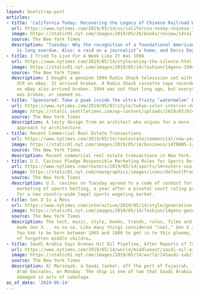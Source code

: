 ```yaml
---
layout: bootstrap-post
articles:
- title: 'California Today: Recovering the Legacy of Chinese Railroad Workers'
  url: https://www.nytimes.com/2019/05/14/us/california-today-chinese-railroad-workers.html
  image: https://static01.nyt.com/images/2019/05/26/books/review/14railroadworkerscatoday/merlin_154613859_0354c88c-3b60-4643-872d-969f73dede88-facebookJumbo.jpg
  source: The New York Times
  description: 'Tuesday: Why the recognition of a foundational American community
    is long overdue. Also: a raid on a journalist’s home; and Doris Day.'
- title: I Tried To Live For A Week Like It Was 1994
  url: https://www.nytimes.com/2019/05/14/style/enjoy-the-silence.html
  image: https://static01.nyt.com/images/2019/05/14/fashion/14genx-1994-X/14genx-1994-X-facebookJumbo.jpg
  source: The New York Times
  description: I bought a genuine 1994 Radio Shack television set with a built in
    VCR on eBay. It arrived broken. A Radio Shack cassette tape recorder also purchased
    on eBay also arrived broken. 1994 was not that long ago, but everything from 1994
    was broken, or seemed so.
- title: 'Sponsored: Take a peak inside the ultra-fruity ‘watermelon’ house'
  url: https://www.nytimes.com/2019/05/07/style/tokyo-color-interior-design.html
  image: https://static.seattletimes.com/wp-content/uploads/2019/05/9141a641-c447-4c1b-afbf-6b39bd3d6a17-1200x630.jpg
  source: The New York Times
  description: A tasty design from an architect who argues for a more joyous and sensual
    approach to architecture.
- title: Recent Commercial Real Estate Transactions
  url: https://www.nytimes.com/2019/05/14/realestate/commercial/new-york-commercial-real-estate.html
  image: https://static01.nyt.com/images/2019/05/14/business/14TRANS-1/14TRANS-1-facebookJumbo.jpg
  source: The New York Times
  description: Recent commercial real estate transactions in New York.
- title: U.S. Casinos Pledge Responsible Marketing Rules for Sports Betting
  url: https://www.nytimes.com/reuters/2019/05/14/sports/14reuters-usa-gambling-sports.html
  image: https://static01.nyt.com/newsgraphics/images/icons/defaultPromoCrop.png
  source: The New York Times
  description: U.S. casinos on Tuesday agreed to a code of conduct for responsible
    marketing of sports betting, a year after a pivotal court ruling paved the way
    for a new country-wide legal sports wagering market.
- title: Gen X Is a Mess
  url: https://www.nytimes.com/interactive/2019/05/14/style/generation-xers.html
  image: https://static01.nyt.com/images/2019/05/14/fashion/14genx-generation-xers-promo-STILL/14genx-generation-xers-promo-STILL-facebookJumbo.jpg
  source: The New York Times
  description: The tech, music, style, books, trends, rules, films and pills that
    made Gen X... so so-so. Like many things considered "cool," Gen X is pretty exclusive.
    You had to be born between 1965 and 1980 to get in to this gloomy, goofy club
    of forgotten middle childre…
- title: Saudi Arabia Says Drones Hit Oil Pipeline, After Reports of Tanker Attacks
  url: https://www.nytimes.com/2019/05/14/world/middleeast/saudi-oil-attack.html
  image: https://static01.nyt.com/images/2019/05/14/world/14Saudi-sub/14Saudi-sub-facebookJumbo.jpg
  source: The New York Times
  description: Al Marzoqah, a Saudi tanker, off the port of Fujairah, in the United
    Arab Emirates, on Monday. The ship is one of two that Saudi Arabia said had been
    damaged in acts of sabotage.
as_of_date: '2019-05-14'
---
```


